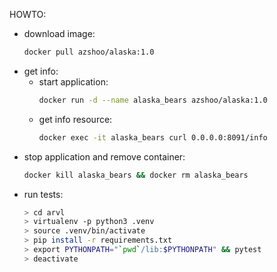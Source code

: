 HOWTO:
* download image: 
  ```bash
  docker pull azshoo/alaska:1.0
  ```
* get info:
  * start application: 
    ```bash
    docker run -d --name alaska_bears azshoo/alaska:1.0
    ```
  * get info resource: 
    ```bash
    docker exec -it alaska_bears curl 0.0.0.0:8091/info
    ```
* stop application and remove container: 
  ```bash
  docker kill alaska_bears && docker rm alaska_bears
  ```
* run tests:
  ```bash
  > cd arvl
  > virtualenv -p python3 .venv
  > source .venv/bin/activate
  > pip install -r requirements.txt
  > export PYTHONPATH="`pwd`/lib:$PYTHONPATH" && pytest
  > deactivate
  ```
